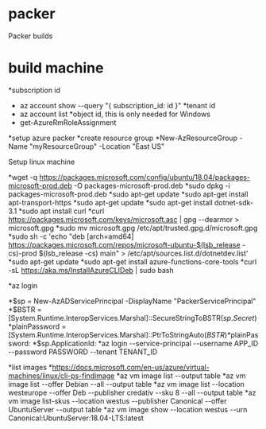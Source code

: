 # packer
Packer builds

# build machine
*subscription id
*	az account show --query "{ subscription_id: id }"
*tenant id
*	az account list
*object id, this is only needed for Windows
*	get-AzureRmRoleAssignment


*setup azure packer
*create resource group
*New-AzResourceGroup -Name "myResourceGroup" -Location "East US"

Setup linux machine

*wget -q https://packages.microsoft.com/config/ubuntu/18.04/packages-microsoft-prod.deb -O packages-microsoft-prod.deb
*sudo dpkg -i packages-microsoft-prod.deb
*sudo apt-get update
*sudo apt-get install apt-transport-https
*sudo apt-get update
*sudo apt-get install dotnet-sdk-3.1
*sudo apt install curl
*curl https://packages.microsoft.com/keys/microsoft.asc | gpg --dearmor > microsoft.gpg
*sudo mv microsoft.gpg /etc/apt/trusted.gpg.d/microsoft.gpg
*sudo sh -c 'echo "deb [arch=amd64] https://packages.microsoft.com/repos/microsoft-ubuntu-$(lsb_release -cs)-prod $(lsb_release -cs) main" > /etc/apt/sources.list.d/dotnetdev.list'
*sudo apt-get update
*sudo apt-get install azure-functions-core-tools
*curl -sL https://aka.ms/InstallAzureCLIDeb | sudo bash

*az login

*$sp = New-AzADServicePrincipal -DisplayName "PackerServicePrincipal"
*$BSTR = [System.Runtime.InteropServices.Marshal]::SecureStringToBSTR($sp.Secret)
*$plainPassword = [System.Runtime.InteropServices.Marshal]::PtrToStringAuto($BSTR)
*$plainPassword:
*$sp.ApplicationId:
*az login --service-principal --username APP_ID --password PASSWORD --tenant TENANT_ID

*list images
*https://docs.microsoft.com/en-us/azure/virtual-machines/linux/cli-ps-findimage
*az vm image list --output table
*az vm image list --offer Debian --all --output table
*az vm image list --location westeurope --offer Deb --publisher credativ --sku 8 --all --output table
*az vm image list-skus --location westus --publisher Canonical --offer UbuntuServer --output table
*az vm image show --location westus --urn Canonical:UbuntuServer:18.04-LTS:latest
